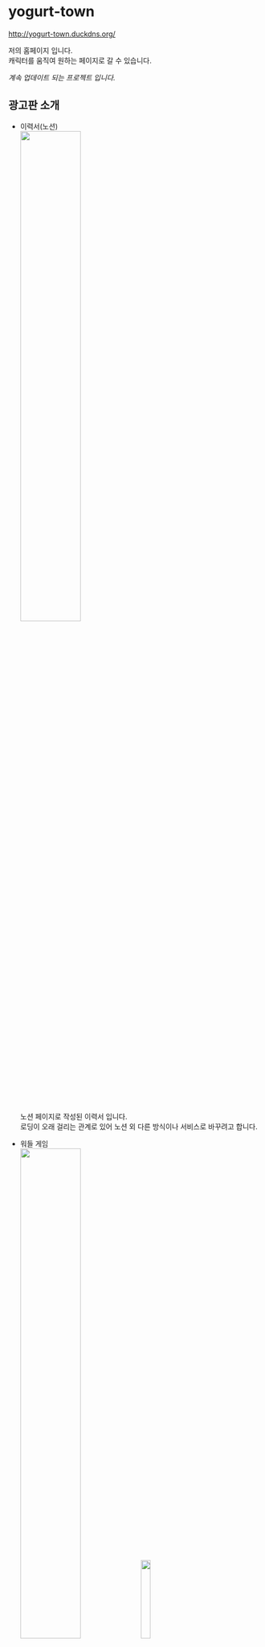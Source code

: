 # yogurt-town

<http://yogurt-town.duckdns.org/>

저의 홈페이지 입니다.  
캐릭터를 움직여 원하는 페이지로 갈 수 있습니다.  

*계속 업데이트 되는 프로젝트 입니다.*


## 광고판 소개  
  - 이력서(노션)  
    <img src="https://user-images.githubusercontent.com/109839413/232714463-5f89531b-e8ab-4942-ad24-b5287c21e919.png"  width="50%" height="50%"/>  
    노션 페이지로 작성된 이력서 입니다.  
    로딩이 오래 걸리는 관계로 있어 노션 외 다른 방식이나 서비스로 바꾸려고 합니다.  
    
  - 워들 게임  
    <img src="https://user-images.githubusercontent.com/109839413/232714600-9b70ddc8-8fc9-4f22-a3d5-31d732b21fdc.png"  width="50%" height="50%"/><img src="https://user-images.githubusercontent.com/109839413/232724147-c0411587-e750-4443-a5ed-c0804ba39f22.png"  width="20%" height="20%"/>  
    
    워들 게임을 즐길 수 있습니다.  
    재미와 영어공부 둘을 함께 드셔 보시겠습니까?  
    계정을 만들어 본인의 기록을 체크 할 수 있습니다.  
    
  - 프로젝트 비디오(유튜브)  
    <img src="https://user-images.githubusercontent.com/109839413/232714774-01ded929-b9ac-482e-a4a7-6ad171d8f5da.png"  width="50%" height="50%"/>  
    진행한 프로젝트들의 발표 영상들 입니다.  
    
  - 깃허브  
    <img src="https://user-images.githubusercontent.com/109839413/232714852-c2c799ef-e377-42cf-b4e8-2c45de2b8db2.png"  width="50%" height="50%"/>  
    깃허브 프로필 입니다.  
    두문불출하고 개발만 하다보니 잔디가 푸릇해졌습니다.    
    
  - 블로그  
    <img src="https://user-images.githubusercontent.com/109839413/232714965-27aa9281-662b-46f5-b3c1-c7afd9475078.png"  width="50%" height="50%"/>  
    블로그 요거트 사무소 입니다.(요거트와는 관련이 없습니다.)  
    개발 과정에서 마주친 문제들을 아카이빙 하는 것이 주된 용도이지만 구글 애드센스를 통해 부수입을 얻고 싶습니다.  

## 플로우 차트
<img src="https://user-images.githubusercontent.com/109839413/232769656-f549662e-16e7-4a8a-a55c-a67416c9d165.svg"  width="100%" height="100%"/>  

## 구현/수정 예정 기능
  ### 워들
    - 워들 게임 스텟 페이지 차트 추가
    - 워들 계정 비밀번호 찾기
  ### 타운
    - 마지막에 빈 빌보드 추가
    - 이력서 빌보드 이미지 수정(노션 아이콘 넣기)
    - 배경 잘리는 부분 수정
